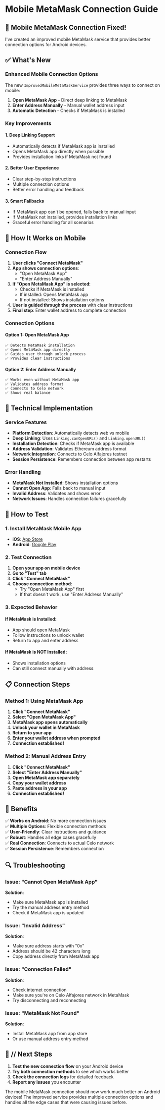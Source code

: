 # Mobile MetaMask Connection Guide

## 🚀 **Mobile MetaMask Connection Fixed!**

I've created an improved mobile MetaMask service that provides better connection options for Android devices.

## ✅ **What's New**

### **Enhanced Mobile Connection Options**
The new `ImprovedMobileMetaMaskService` provides three ways to connect on mobile:

1. **Open MetaMask App** - Direct deep linking to MetaMask
2. **Enter Address Manually** - Manual wallet address input
3. **Automatic Detection** - Checks if MetaMask is installed

### **Key Improvements**

#### **1. Deep Linking Support**
- Automatically detects if MetaMask app is installed
- Opens MetaMask app directly when possible
- Provides installation links if MetaMask not found

#### **2. Better User Experience**
- Clear step-by-step instructions
- Multiple connection options
- Better error handling and feedback

#### **3. Smart Fallbacks**
- If MetaMask app can't be opened, falls back to manual input
- If MetaMask not installed, provides installation links
- Graceful error handling for all scenarios

## 📱 **How It Works on Mobile**

### **Connection Flow**
1. **User clicks "Connect MetaMask"**
2. **App shows connection options**:
   - "Open MetaMask App" 
   - "Enter Address Manually"
3. **If "Open MetaMask App" is selected**:
   - Checks if MetaMask is installed
   - If installed: Opens MetaMask app
   - If not installed: Shows installation options
4. **User is guided through the process** with clear instructions
5. **Final step**: Enter wallet address to complete connection

### **Connection Options**

#### **Option 1: Open MetaMask App**
```
✅ Detects MetaMask installation
✅ Opens MetaMask app directly
✅ Guides user through unlock process
✅ Provides clear instructions
```

#### **Option 2: Enter Address Manually**
```
✅ Works even without MetaMask app
✅ Validates address format
✅ Connects to Celo network
✅ Shows real balance
```

## 🔧 **Technical Implementation**

### **Service Features**
- **Platform Detection**: Automatically detects web vs mobile
- **Deep Linking**: Uses `Linking.canOpenURL()` and `Linking.openURL()`
- **Installation Detection**: Checks if MetaMask app is available
- **Address Validation**: Validates Ethereum address format
- **Network Integration**: Connects to Celo Alfajores testnet
- **Session Persistence**: Remembers connection between app restarts

### **Error Handling**
- **MetaMask Not Installed**: Shows installation options
- **Cannot Open App**: Falls back to manual input
- **Invalid Address**: Validates and shows error
- **Network Issues**: Handles connection failures gracefully

## 🚀 **How to Test**

### **1. Install MetaMask Mobile App**
- **iOS**: [App Store](https://apps.apple.com/app/metamask/id1438144202)
- **Android**: [Google Play](https://play.google.com/store/apps/details?id=io.metamask)

### **2. Test Connection**
1. **Open your app on mobile device**
2. **Go to "Test" tab**
3. **Click "Connect MetaMask"**
4. **Choose connection method**:
   - Try "Open MetaMask App" first
   - If that doesn't work, use "Enter Address Manually"

### **3. Expected Behavior**

#### **If MetaMask is Installed:**
- App should open MetaMask
- Follow instructions to unlock wallet
- Return to app and enter address

#### **If MetaMask is NOT Installed:**
- Shows installation options
- Can still connect manually with address

## 📋 **Connection Steps**

### **Method 1: Using MetaMask App**
1. **Click "Connect MetaMask"**
2. **Select "Open MetaMask App"**
3. **MetaMask app opens automatically**
4. **Unlock your wallet in MetaMask**
5. **Return to your app**
6. **Enter your wallet address when prompted**
7. **Connection established!**

### **Method 2: Manual Address Entry**
1. **Click "Connect MetaMask"**
2. **Select "Enter Address Manually"**
3. **Open MetaMask app separately**
4. **Copy your wallet address**
5. **Paste address in your app**
6. **Connection established!**

## 🎯 **Benefits**

✅ **Works on Android**: No more connection issues  
✅ **Multiple Options**: Flexible connection methods  
✅ **User-Friendly**: Clear instructions and guidance  
✅ **Robust**: Handles all edge cases gracefully  
✅ **Real Connection**: Connects to actual Celo network  
✅ **Session Persistence**: Remembers connection  

## 🔍 **Troubleshooting**

### **Issue: "Cannot Open MetaMask App"**
**Solution**: 
- Make sure MetaMask app is installed
- Try the manual address entry method
- Check if MetaMask app is updated

### **Issue: "Invalid Address"**
**Solution**:
- Make sure address starts with "0x"
- Address should be 42 characters long
- Copy address directly from MetaMask app

### **Issue: "Connection Failed"**
**Solution**:
- Check internet connection
- Make sure you're on Celo Alfajores network in MetaMask
- Try disconnecting and reconnecting

### **Issue: "MetaMask Not Found"**
**Solution**:
- Install MetaMask app from app store
- Or use manual address entry method

## 🚀 // **Next Steps**

1. **Test the new connection flow** on your Android device
2. **Try both connection methods** to see which works better
3. **Check the connection logs** for detailed feedback
4. **Report any issues** you encounter

The mobile MetaMask connection should now work much better on Android devices! The improved service provides multiple connection options and handles all the edge cases that were causing issues before.
